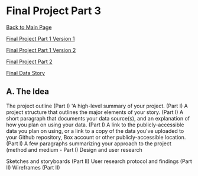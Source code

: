 # Final Project Part 3
[Back to Main Page](https://yangle-l.github.io/Lim-Portfolio)

[Final Project Part 1 Version 1](/FinalProjectPart1_V1.md)

[Final Project Part 1 Version 2](/FinalProjectPart1_V2.md)

[Final Project Part 2](/FinalProjectPart2.md)

[Final Data Story](https://carnegiemellon.shorthandstories.com/healthcare-waste/index.html)

## A. The Idea

The project outline (Part I)
'A high-level summary of your project.  (Part I)
A project structure that outlines the major elements of your story. (Part I)
A short paragraph that documents your data source(s), and an explanation of how you plan on using your data. (Part I)
A link to the publicly-accessible data you plan on using, or a link to a copy of the data you've uploaded to your Github repository, Box account or other publicly-accessible location. (Part I)
A few paragraphs summarizing your approach to the project (method and medium - Part I)
Design and user research

Sketches and storyboards (Part II)
User research protocol and findings (Part II)
Wireframes (Part II)
